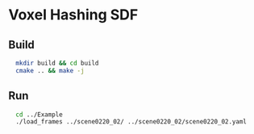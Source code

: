 # Voxel Hashing SDF

## Build
```bash
  mkdir build && cd build
  cmake .. && make -j
```

## Run
```bash
  cd ../Example
  ./load_frames ../scene0220_02/ ../scene0220_02/scene0220_02.yaml
```
